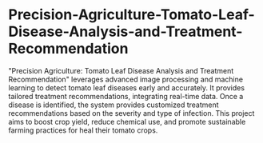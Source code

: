 # Precision-Agriculture-Tomato-Leaf-Disease-Analysis-and-Treatment-Recommendation

"Precision Agriculture: Tomato Leaf Disease Analysis and Treatment Recommendation" leverages advanced image processing and machine learning to detect tomato leaf diseases early and accurately. It provides tailored treatment recommendations, integrating real-time data. Once a disease is identified, the system provides customized treatment recommendations based on the severity and type of infection. This project aims to boost crop yield, reduce chemical use, and promote sustainable farming practices for heal their tomato crops.
